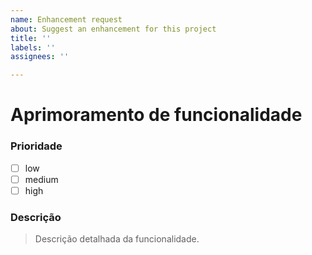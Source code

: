 ```yaml
---
name: Enhancement request
about: Suggest an enhancement for this project
title: ''
labels: ''
assignees: ''

---
```


# Aprimoramento de funcionalidade

### Prioridade
* [ ]  low
* [ ]  medium
* [ ]  high

### Descrição
> Descrição detalhada da funcionalidade.
